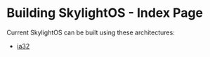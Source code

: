 # Building SkylightOS - Index Page

Current SkylightOS can be built using these architectures:
- [ia32](architectures/building_ia32_skylightos.md)
  
